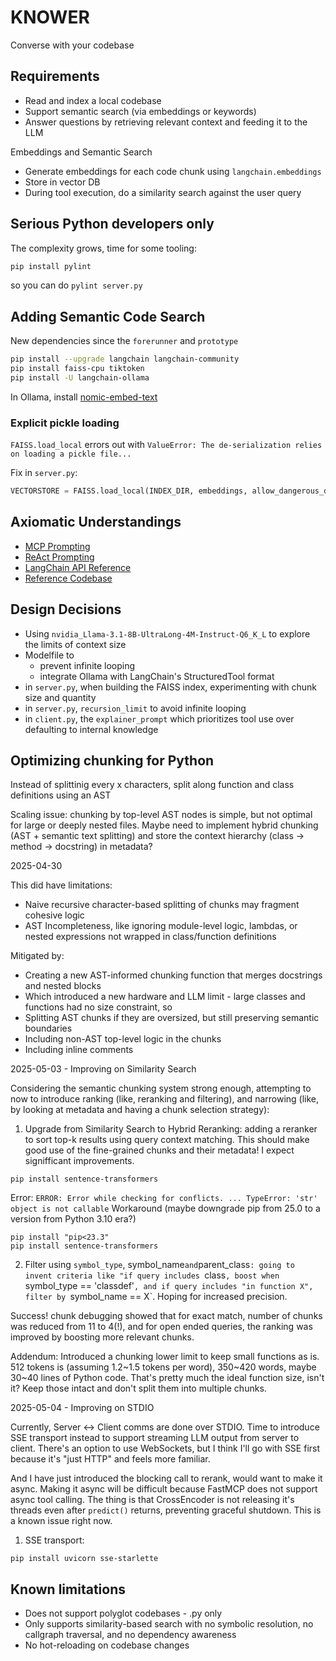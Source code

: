 # KNOWER

Converse with your codebase

## Requirements

- Read and index a local codebase
- Support semantic search (via embeddings or keywords)
- Answer questions by retrieving relevant context and feeding it to the LLM

Embeddings and Semantic Search

- Generate embeddings for each code chunk using `langchain.embeddings`
- Store in vector DB
- During tool execution, do a similarity search against the user query

## Serious Python developers only

The complexity grows, time for some tooling:

```bash
pip install pylint
```

so you can do `pylint server.py`

## Adding Semantic Code Search

New dependencies since the `forerunner` and `prototype`

```bash
pip install --upgrade langchain langchain-community
pip install faiss-cpu tiktoken
pip install -U langchain-ollama
```

In Ollama, install [nomic-embed-text](https://ollama.com/library/nomic-embed-text)

### Explicit pickle loading

`FAISS.load_local` errors out with `ValueError: The de-serialization relies on loading a pickle file...`

Fix in `server.py`:

```python
VECTORSTORE = FAISS.load_local(INDEX_DIR, embeddings, allow_dangerous_deserialization=True)
```

## Axiomatic Understandings

- [MCP Prompting](https://modelcontextprotocol.io/docs/concepts/prompts)
- [ReAct Prompting](https://www.promptingguide.ai/techniques/react)
- [LangChain API Reference](https://python.langchain.com/api_reference/core/index.html)
- [Reference Codebase](https://github.com/arunpshankar/react-from-scratch)

## Design Decisions

- Using `nvidia_Llama-3.1-8B-UltraLong-4M-Instruct-Q6_K_L` to explore the limits of context size
- Modelfile to
    - prevent infinite looping
    - integrate Ollama with LangChain's StructuredTool format
- in `server.py`, when building the FAISS index, experimenting with chunk size and quantity
- in `server.py`, `recursion_limit` to avoid infinite looping
- in `client.py`, the `explainer_prompt` which prioritizes tool use over defaulting to internal knowledge

## Optimizing chunking for Python

Instead of splittinig every x characters, split along function and class definitions using an AST

Scaling issue: chunking by top-level AST nodes is simple, but not optimal for large or deeply nested files.
Maybe need to implement hybrid chunking (AST + semantic text splitting)
and store the context hierarchy (class -> method -> docstring) in metadata?

2025-04-30

This did have limitations:
- Naive recursive character-based splitting of chunks may fragment cohesive logic
- AST Incompleteness, like ignoring module-level logic, lambdas, or nested expressions not wrapped in class/function definitions

Mitigated by:
- Creating a new AST-informed chunking function that merges docstrings and nested blocks
- Which introduced a new hardware and LLM limit - large classes and functions had no size constraint, so
- Splitting AST chunks if they are oversized, but still preserving semantic boundaries
- Including non-AST top-level logic in the chunks
- Including inline comments

2025-05-03 - Improving on Similarity Search

Considering the semantic chunking system strong enough, attempting to now to introduce ranking (like, reranking and filtering),
and narrowing (like, by looking at metadata and having a chunk selection strategy):

1. Upgrade from Similarity Search to Hybrid Reranking:
adding a reranker to sort top-k results using query context matching.
This should make good use of the fine-grained chunks and their metadata!
I expect signifficant improvements.
```
pip install sentence-transformers
```
Error: `ERROR: Error while checking for conflicts. ... TypeError: 'str' object is not callable`
Workaround (maybe downgrade pip from 25.0 to a version from Python 3.10 era?)
```
pip install "pip<23.3"
pip install sentence-transformers
```

2. Filter using `symbol_type`, symbol_name` and `parent_class`:
going to invent criteria like "if query includes `class`, boost when `symbol_type == 'classdef'`,
and if query includes "in function X", filter by `symbol_name == X`.
Hoping for increased precision.

Success! chunk debugging showed that for exact match, number of chunks was reduced from 11 to 4(!),
and for open ended queries, the ranking was improved by boosting more relevant chunks.

Addendum:
Introduced a chunking lower limit to keep small functions as is.
512 tokens is (assuming 1.2~1.5 tokens per word), 350~420 words, maybe 30~40 lines of Python code.
That's pretty much the ideal function size, isn't it?
Keep those intact and don't split them into multiple chunks.

2025-05-04 - Improving on STDIO

Currently, Server <-> Client comms are done over STDIO.
Time to introduce SSE transport instead to support streaming LLM output from server to client.
There's an option to use WebSockets, but I think I'll go with SSE first because it's "just HTTP" and feels more familiar.

And I have just introduced the blocking call to rerank, would want to make it async.
Making it async will be difficult because FastMCP does not support async tool calling.
The thing is that CrossEncoder is not releasing it's threads even after `predict()` returns,
preventing graceful shutdown.
This is a known issue right now.

1. SSE transport:
```
pip install uvicorn sse-starlette
```


## Known limitations

- Does not support polyglot codebases - .py only
- Only supports similarity-based search with no symbolic resolution, no callgraph traversal, and no dependency awareness
- No hot-reloading on codebase changes

